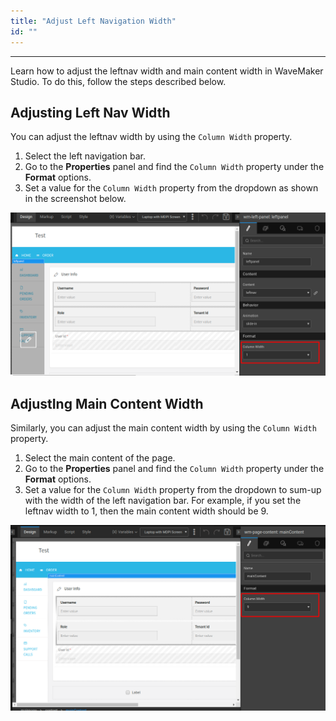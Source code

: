 ```yaml
---
title: "Adjust Left Navigation Width"
id: ""
---
```

---

Learn how to adjust the leftnav width and main content width in WaveMaker Studio. To do this, follow the steps described below.

## Adjusting Left Nav Width

You can adjust the leftnav width by using the `Column Width` property.

1. Select the left navigation bar. 
2. Go to the **Properties** panel and find the `Column Width` property under the **Format** options.
3. Set a value for the `Column Width` property from the dropdown as shown in the screenshot below.

![leftnav](/learn/assets/leftnav_width.png)

## AdjustIng Main Content Width

Similarly, you can adjust the main content width by using the `Column Width` property.

1. Select the main content of the page.
2. Go to the **Properties** panel and find the `Column Width` property under the **Format** options.
3. Set a value for the `Column Width` property from the dropdown to sum-up with the width of the left navigation bar. For example, if you set the leftnav width to 1, then the main content width should be 9.

![maincontent](/learn/assets/maincontent_width.png)


